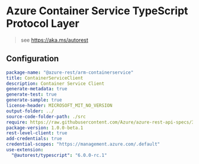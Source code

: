 # Azure Container Service TypeScript Protocol Layer

> see https://aka.ms/autorest

## Configuration

```yaml
package-name: "@azure-rest/arm-containerservice"
title: ContainerServiceClient
description: Container Service Client
generate-metadata: true
generate-test: true
generate-sample: true
license-header: MICROSOFT_MIT_NO_VERSION
output-folder: ../
source-code-folder-path: ./src
require: https://raw.githubusercontent.com/Azure/azure-rest-api-specs/37cd8dfac3c570a24bb645b31c012d12efb760df/specification/containerservice/resource-manager/readme.md
package-version: 1.0.0-beta.1
rest-level-client: true
add-credentials: true
credential-scopes: "https://management.azure.com/.default"
use-extension:
  "@autorest/typescript": "6.0.0-rc.1"
```
